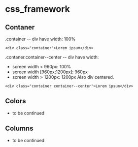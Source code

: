 # css_framework

## Contaner
.container -- div have width: 100%
```
<div class="container">Lorem ipsum</div>
```

.contaner.container--center -- div have width:
* screen width < 960px: 100%
* screen width [960px;1200px]: 960px
* screen width > 1200px: 1200px
Also div centered.
```
<div class="container container--center">Lorem ipsum</div>
```
## Colors
- to be continued

## Columns
- to be continued
